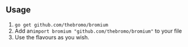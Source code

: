 

## Usage

1. `go get github.com/thebromo/bromium`
2. Add an`import bromium "github.com/thebromo/bromium"` to your file
3. Use the flavours as you wish.

